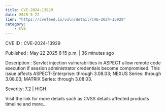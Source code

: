 ```yaml
---
title: CVE-2024-13929
date: 2025-5-22
lien: "https://cvefeed.io/vuln/detail/CVE-2024-13929"
category:
    - CVE
---
```


CVE ID : CVE-2024-13929

Published :  May 22
2025
6:15 p.m. | 36 minutes ago

Description : Servlet injection vulnerabilities in ASPECT allow remote code execution if session administrator credentials become compromised.
This issue affects ASPECT-Enterprise: through 3.08.03; NEXUS Series: through 3.08.03; MATRIX Series: through 3.08.03.

Severity: 7.2 | HIGH

Visit the link for more details
such as CVSS details
affected products
timeline
and more...
